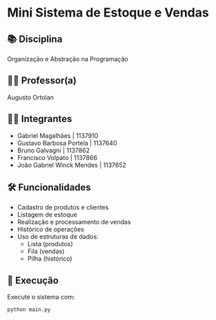 # Mini Sistema de Estoque e Vendas

## 📚 Disciplina
Organização e Abstração na Programação
## 👨‍🏫 Professor(a)
Augusto Ortolan
## 👨‍💻 Integrantes

- Gabriel Magalhães | 1137910
- Gustavo Barbosa Portela | 1137640
- Bruno Galvagni | 1137862
- Francisco Volpato | 1137866
- João Gabriel Winck Mendes | 1137652

## 🛠 Funcionalidades
- Cadastro de produtos e clientes
- Listagem de estoque
- Realização e processamento de vendas
- Histórico de operações
- Uso de estruturas de dados:
  - Lista (produtos)
  - Fila (vendas)
  - Pilha (histórico)

## 🚀 Execução
Execute o sistema com:

```bash
python main.py
